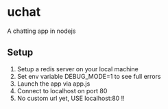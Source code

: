 # uchat
A chatting app in nodejs

## Setup
1. Setup a redis server on your local machine
2. Set env variable DEBUG_MODE=1 to see full errors
3. Launch the app via app.js
4. Connect to localhost on port 80
5. No custom url yet, USE localhost:80 !!
